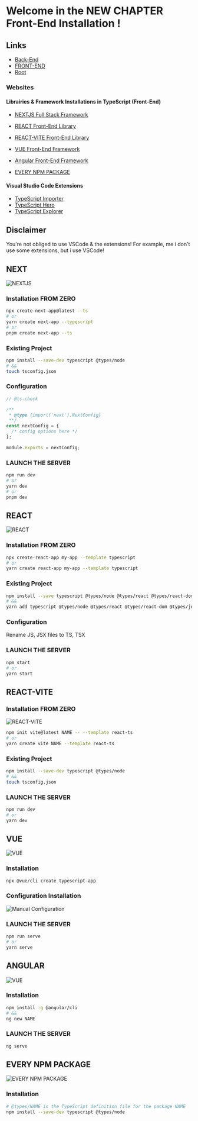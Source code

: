 # Welcome in the NEW CHAPTER Front-End Installation !

## Links

- [Back-End](./../Back-End/)
- [FRONT-END](./../FRONT-END/)
- [Root](https://github.com/LunashaGit/Javascript-TO-Typescript-skills-Power-Rangers-Group/)

### Websites

#### Librairies & Framework Installations in TypeScript (Front-End)

- [NEXTJS Full Stack Framework](#NEXT)
- [REACT Front-End Library](#REACT)
- [REACT-VITE Front-End Library](#REACT-VITE)
- [VUE Front-End Framework](#VUE)
- [Angular Front-End Framework](#ANGULAR)

- [EVERY NPM PACKAGE](#EVERY-NPM-PACKAGE)

#### Visual Studio Code Extensions

- [TypeScript Importer](https://marketplace.visualstudio.com/items?itemName=pmneo.tsimporter)
- [TypeScript Hero](https://marketplace.visualstudio.com/items?itemName=rbbit.typescript-hero)
- [TypeScript Explorer](https://marketplace.visualstudio.com/items?itemName=mxsdev.typescript-explorer)

## Disclaimer

You're not obliged to use VSCode & the extensions! For example, me i don't use some extensions, but i use VSCode!

## NEXT

![NEXTJS](./Images-FRONT-END/nextjs.jpeg)

### Installation FROM ZERO

```bash
npx create-next-app@latest --ts
# or
yarn create next-app --typescript
# or
pnpm create next-app --ts
```

### Existing Project

```bash
npm install --save-dev typescript @types/node
# &&
touch tsconfig.json
```

### Configuration

```js
// @ts-check

/**
 * @type {import('next').NextConfig}
 **/
const nextConfig = {
  /* config options here */
};

module.exports = nextConfig;
```

### LAUNCH THE SERVER

```bash
npm run dev
# or
yarn dev
# or
pnpm dev
```

## REACT

![REACT](./Images-FRONT-END/react.png)

### Installation FROM ZERO

```bash
npx create-react-app my-app --template typescript
# or
yarn create react-app my-app --template typescript
```

### Existing Project

```bash
npm install --save typescript @types/node @types/react @types/react-dom @types/jest
# &&
yarn add typescript @types/node @types/react @types/react-dom @types/jest
```

### Configuration

Rename JS, JSX files to TS, TSX

### LAUNCH THE SERVER

```bash
npm start
# or
yarn start
```

## REACT-VITE

### Installation FROM ZERO

![REACT-VITE](./Images-FRONT-END/react-vite.webp)

```bash
npm init vite@latest NAME -- --template react-ts
# or
yarn create vite NAME --template react-ts
```

### Existing Project

```bash
npm install --save-dev typescript @types/node
# &&
touch tsconfig.json
```

### LAUNCH THE SERVER

```bash
npm run dev
# or
yarn dev
```

## VUE

![VUE](./Images-FRONT-END/vue.jpeg)

### Installation

```bash
npx @vue/cli create typescript-app
```

### Configuration Installation

![Manual Configuration](./Images-FRONT-END/manual-configuration-typescript-vue.png)

### LAUNCH THE SERVER

```bash
npm run serve
# or
yarn serve
```

## ANGULAR

![VUE](./Images-FRONT-END/angular.png)

### Installation

```bash
npm install -g @angular/cli
# &&
ng new NAME
```

### LAUNCH THE SERVER

```bash
ng serve
```

## EVERY NPM PACKAGE

![EVERY NPM PACKAGE](./Images-FRONT-END/npm.png)

### Installation

```bash
# @types/NAME is the TypeScript definition file for the package NAME
npm install --save-dev typescript @types/node
```
